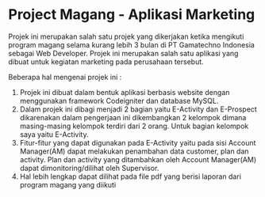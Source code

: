 # Project Magang - Aplikasi Marketing

Projek ini merupakan salah satu projek yang dikerjakan ketika mengikuti program magang selama kurang lebih 3 bulan di PT Gamatechno Indonesia sebagai Web Developer. Projek ini merupakan salah satu aplikasi yang dibuat untuk kegiatan marketing pada perusahaan tersebut.

Beberapa hal mengenai projek ini :
1. Projek ini dibuat dalam bentuk aplikasi berbasis website dengan menggunakan framework Codeigniter dan database MySQL.
2. Dalam projek ini dibagi menjadi 2 bagian yaitu E-Activity dan E-Prospect dikarenakan dalam pengerjaan ini dikembangkan 2 kelompok dimana masing-masing kelompok terdiri dari 2 orang. Untuk bagian kelompok saya yaitu E-Activity.
3. Fitur-fitur yang dapat digunakan pada E-Activity yaitu pada sisi Account Manager(AM) dapat melakukan penambahan data customer, plan dan activity. Plan dan activity yang ditambahkan oleh Account Manager(AM) dapat dimonitoring/dilihat oleh Supervisor.
4. Hal lebih lengkap dapat dilihat pada file pdf yang berisi laporan dari program magang yang diikuti
